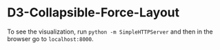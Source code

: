 # D3-Collapsible-Force-Layout

To see the visualization, run `python -m SimpleHTTPServer` and then in the browser go to `localhost:8000`.